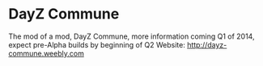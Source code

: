 DayZ Commune
============

The mod of a mod, DayZ Commune, more information coming Q1 of 2014, expect pre-Alpha builds by beginning of Q2
Website: http://dayz-commune.weebly.com
